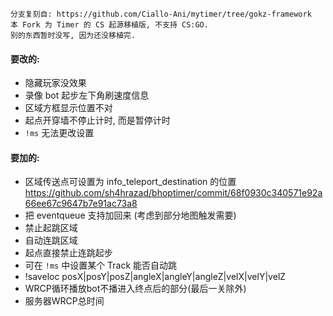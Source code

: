 ```
分支复刻自: https://github.com/Ciallo-Ani/mytimer/tree/gokz-framework
本 Fork 为 Timer 的 CS 起源移植版, 不支持 CS:GO.
别的东西暂时没写, 因为还没移植完.
```

#### 要改的:
- 隐藏玩家没效果
- 录像 bot 起步左下角刷速度信息
- 区域方框显示位置不对
- 起点开穿墙不停止计时, 而是暂停计时
- `!ms` 无法更改设置

#### 要加的:
- 区域传送点可设置为 info_teleport_destination 的位置
https://github.com/sh4hrazad/bhoptimer/commit/68f0930c340571e92a66ee67c9647b7e91ac73a8
- 把 eventqueue 支持加回来 (考虑到部分地图触发需要)
- 禁止起跳区域
- 自动连跳区域
- 起点直接禁止连跳起步
- 可在 `!ms` 中设置某个 Track 能否自动跳
- !saveloc posX|posY|posZ|angleX|angleY|angleZ|velX|velY|velZ
- WRCP循环播放bot不播进入终点后的部分(最后一关除外)
- 服务器WRCP总时间

